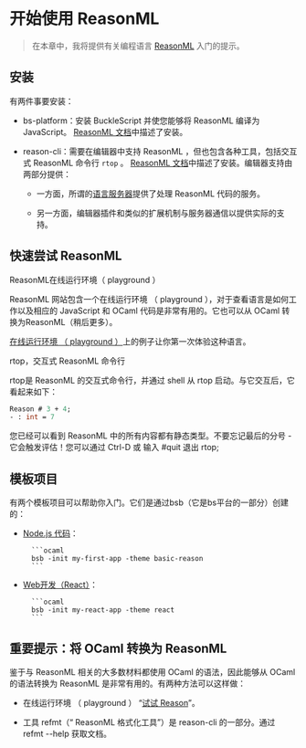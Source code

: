 # 开始使用 ReasonML

> 在本章中，我将提供有关编程语言 [ReasonML](https://reasonml.github.io/) 入门的提示。

## 安装

有两件事要安装：

- bs-platform：安装 BuckleScript 并使您能够将 ReasonML 编译为 JavaScript。 [ReasonML 文档](https://reasonml.github.io/docs/en/quickstart-javascript.html)中描述了安装。

- reason-cli：需要在编辑器中支持 ReasonML ，但也包含各种工具，包括交互式 ReasonML 命令行 `rtop` 。 [ReasonML 文档](https://reasonml.github.io/docs/en/global-installation.html)中描述了安装。编辑器支持由两部分提供：

    - 一方面，所谓的[语言服务器](https://github.com/Microsoft/language-server-protocol)提供了处理 ReasonML 代码的服务。

    - 另一方面，编辑器插件和类似的扩展机制与服务器通信以提供实际的支持。

## 快速尝试 ReasonML

ReasonML在线运行环境（ playground ）

ReasonML 网站包含一个在线运行环境 （ playground ），对于查看语言是如何工作以及相应的 JavaScript 和 OCaml 代码是非常有用的。它也可以从 OCaml 转换为ReasonML（稍后更多）。

[在线运行环境 （ playground ）](https://reasonml.github.io/en/try.html)上的例子让你第一次体验这种语言。

rtop，交互式 ReasonML 命令行

rtop是 ReasonML 的交互式命令行，并通过 shell 从 rtop 启动。与它交互后，它看起来如下：

```ocaml
Reason # 3 + 4;
- : int = 7
```

您已经可以看到 ReasonML 中的所有内容都有静态类型。不要忘记最后的分号 - 它会触发评估！您可以通过 Ctrl-D 或 输入 #quit 退出 rtop;

## 模板项目

有两个模板项目可以帮助你入门。它们是通过bsb（它是bs平台的一部分）创建的：

- [Node.js 代码](https://reasonml.github.io/docs/en/quickstart-javascript.html)：

        ```ocaml 
        bsb -init my-first-app -theme basic-reason
        ```

- [Web开发（React）](https://reasonml.github.io/reason-react/docs/en/installation.html)：

        ```ocaml 
        bsb -init my-react-app -theme react
        ```

## 重要提示：将 OCaml 转换为 ReasonML

鉴于与 ReasonML 相关的大多数材料都使用 OCaml 的语法，因此能够从 OCaml 的语法转换为 ReasonML 是非常有用的。有两种方法可以这样做：

- 在线运行环境 （ playground ） “[试试 Reason](https://reasonml.github.io/en/try.html)”。

- 工具 refmt（“ ReasonML 格式化工具”）是 reason-cli 的一部分。通过 refmt --help 获取文档。